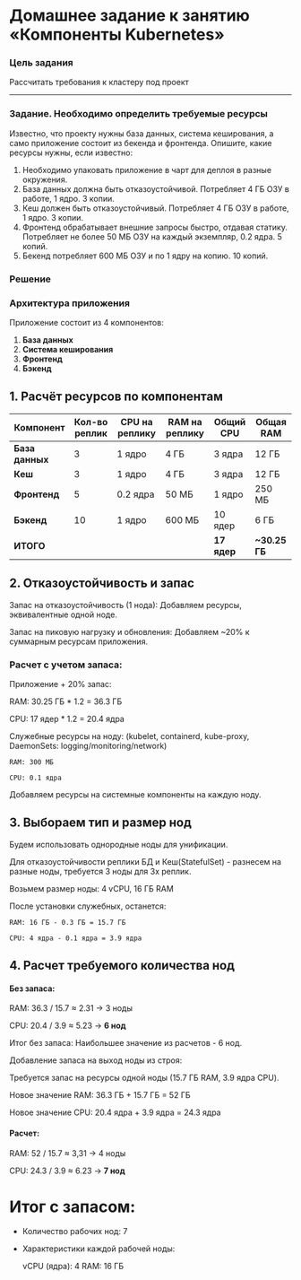# Домашнее задание к занятию «Компоненты Kubernetes»

### Цель задания

Рассчитать требования к кластеру под проект

------

### Задание. Необходимо определить требуемые ресурсы
Известно, что проекту нужны база данных, система кеширования, а само приложение состоит из бекенда и фронтенда. Опишите, какие ресурсы нужны, если известно:

1. Необходимо упаковать приложение в чарт для деплоя в разные окружения. 
2. База данных должна быть отказоустойчивой. Потребляет 4 ГБ ОЗУ в работе, 1 ядро. 3 копии. 
3. Кеш должен быть отказоустойчивый. Потребляет 4 ГБ ОЗУ в работе, 1 ядро. 3 копии. 
4. Фронтенд обрабатывает внешние запросы быстро, отдавая статику. Потребляет не более 50 МБ ОЗУ на каждый экземпляр, 0.2 ядра. 5 копий. 
5. Бекенд потребляет 600 МБ ОЗУ и по 1 ядру на копию. 10 копий.

### **Решение**

### Архитектура приложения

Приложение состоит из 4 компонентов:
1. **База данных**
2. **Система кеширования**
3. **Фронтенд** 
4. **Бэкенд** 


##  1. Расчёт ресурсов по компонентам

| Компонент       | Кол-во реплик | CPU на реплику | RAM на реплику | Общий CPU   | Общая RAM     |
|-----------------|---------------|----------------|----------------|-------------|---------------|
| **База данных** | 3             | 1 ядро         | 4 ГБ           | 3 ядра      | 12 ГБ         |
| **Кеш**         | 3             | 1 ядро         | 4 ГБ           | 3 ядра      | 12 ГБ         |
| **Фронтенд**    | 5             | 0.2 ядра       | 50 МБ          | 1 ядро      | 250 МБ        |
| **Бэкенд**      | 10            | 1 ядро         | 600 МБ         | 10 ядер     | 6 ГБ          |
| **ИТОГО**       |               |                |                | **17 ядер** | **~30.25 ГБ** |

##  2. Отказоустойчивость и запас

Запас на отказоустойчивость (1 нода): Добавляем ресурсы, эквивалентные одной ноде.

Запас на пиковую нагрузку и обновления: Добавляем ~20% к суммарным ресурсам приложения.

### Расчет с учетом запаса:

Приложение + 20% запас:

RAM: 30.25 ГБ * 1.2 = 36.3 ГБ

CPU: 17 ядер * 1.2 = 20.4 ядра

Служебные ресурсы на ноду: (kubelet, containerd, kube-proxy, DaemonSets: logging/monitoring/network)

    RAM: 300 МБ

    CPU: 0.1 ядра

Добавляем ресурсы на системные компоненты на каждую ноду.

## 3. Выбораем тип и размер нод
Будем использовать однородные ноды для унификации.
  
Для отказоустойчивости реплики БД и Кеш(StatefulSet) - разнесем на разные ноды, требуется 3 ноды для 3х реплик.
  
Возьмем размер ноды: 4 vCPU, 16 ГБ RAM

После установки служебных, останется:

    RAM: 16 ГБ - 0.3 ГБ = 15.7 ГБ

    CPU: 4 ядра - 0.1 ядра = 3.9 ядра

## 4. Расчет требуемого количества нод
  
  #### Без запаса:

  RAM: 36.3 / 15.7 ≈ 2.31 -> 3 ноды

  CPU: 20.4 / 3.9 ≈ 5.23 -> **6 нод**

Итог без запаса: Наибольшее значение из расчетов - 6 нод.

Добавление запаса на выход ноды из строя:
  
  Требуется запас на ресурсы одной ноды (15.7 ГБ RAM, 3.9 ядра CPU).

   Новое значение RAM: 36.3 ГБ + 15.7 ГБ = 52 ГБ
  
   Новое значение CPU: 20.4 ядра + 3.9 ядра = 24.3 ядра

  #### Расчет:

  RAM: 52 / 15.7 ≈ 3,31 -> 4 ноды

  CPU: 24.3 / 3.9 ≈ 6.23 -> **7 нод** 

# Итог с запасом: 
    
  * Количество рабочих нод: 7
  * Характеристики каждой рабочей ноды:

    vCPU (ядра): 4
    RAM: 16 ГБ

